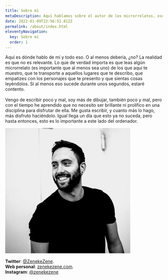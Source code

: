 ```yaml
---
title: Sobre mí
metaDescription: Aquí hablamos sobre el autor de los microrrelatos, osea, Zenekezene.
date: 2022-01-09T23:56:52.812Z
permalink: /about/index.html
eleventyNavigation:
  key: Sobre mí
  order: 1
---
```

Aquí es dónde hablo de mí y todo eso. O al menos debería, ¿no? La realidad es que no es relevante. Lo que de verdad importa es que leas algún microrrelato (es importante que al menos sea uno) de los que aquí te muestro, que te transporte a aquellos lugares que te describo, que empatizes con los personajes que te presento y que sientas cosas leyéndolos. Si al menos eso sucede durante unos segundos, estaré contento.\
\
Vengo de escribir poco y mal, soy más de dibujar, también poco y mal, pero con el tiempo he aprendido que no necesito ser brillante ni prolífico en una disciplina para disfrutar de ella. Me gusta escribir, y cuanto más lo hago, más disfruto haciéndolo. Igual llega un día que esto ya no suceda, pero hasta entonces, esto es lo importante a este lado del ordenador.

![](/static/img/thk9z1em_400x400.jpg)

**Twitter**: [@ZenekeZene](https://twitter.com/zenekezene).\
**Web personal**: [zenekezene.com](https://zenekezene.com).\
**Instagram**: [@zenekezene](https://instagram.com/zenekezene)
